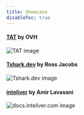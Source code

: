 ```yaml
---
title: Showcase
disableToc: true
---
```


#### [TAT](https://ovh.github.io/tat/overview/) by OVH
![TAT image](/images/showcase/tat.png?width=90pc)

#### [Tshark.dev](https://tshark.dev) by Ross Jacobs
![Tshark.dev image](/images/showcase/tshark_dev.png?width=90pc)

#### [inteliver](https://docs.inteliver.com) by Amir Lavasani
![docs.inteliver.com image](/images/showcase/inteliver_docs.png?width=90pc)